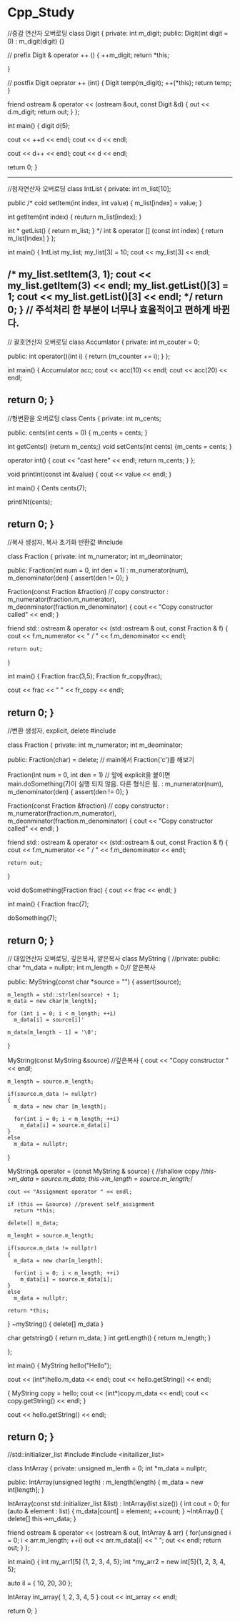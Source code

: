 # Cpp_Study
//증감 연산자 오버로딩
class Digit
{
private:
  int m_digit;
public:
  Digit(int digit = 0) : m_digit(digit) {}
  
  // prefix
  Digit & operator ++ ()
  {
    ++m_digit;
    return *this;
    
  }
  
  // postfix
  Digit oeprator ++ (int)
  {
    Digit temp(m_digit);
    ++(*this);
    return temp;
  }
  
  friend ostream & operator << (ostream &out, const Digit &d)
  {
     out << d.m_digit;
     return out;
  }
};

int main()
{
  digit d(5);
  
  cout << ++d << endl;
  cout << d << endl;
  
  cout << d++ << endl;
  cout << d << endl;
  
  return 0;
}

--------------------------------------------------------------------------------------------------------------
//첨자연산자 오버로딩
class IntList
{
private:
  int m_list[10];
  
public
  /*
  coid setItem(int index, int value)
  {
    m_list[index] = value;
  }
  
  int getItem(int index)
  {
    reuturn m_list[index];
  }
  
  int * getList()
  {
    return m_list;
  }
  */
  int & operator [] (const int index)
  {
    return m_list[index]
  }
};

int main()
{
  IntList my_list;
  my_list[3] = 10;
  cout << my_list[3] << endl;
  
  /*
  my_list.setItem(3, 1);
  cout << my_list.getItem(3) << endl;
  my_list.getList()[3] = 1;
  cout << my_list.getList()[3] << endl;
  */
    return 0;
}
// 주석처리 한 부분이 너무나 효율적이고 편하게 바뀐다.
--------------------------------------------------------------------------------------------
// 괄호연산자 오버로딩
class Accumlator
{
private:
  int m_couter = 0;
  
public:
  int operator()(int i) { return (m_counter += i); }
};

int main()
{
  Accumulator acc;
  cout << acc(10) << endl;
  cout << acc(20) << endl;
  
  return 0;
}
---------------------------------------------------------------------------------------------
//형변환을 오버로딩
class Cents
{
private:
  int m_cents;

public:
  cents(int cents = 0)
  {
    m_cents = cents;
  }
  
  int getCents() {return m_cents;}
  void setCents(int cents) {m_cents = cents; }
  
  operator int()
  {
    cout << "cast here" << endl;
    return m_cents;
  }
};

  
void printInt(const int &value)
{
  cout << value << endl;
}

int main() 
{
  Cents cents(7);
  
  printINt(cents);
  
  return 0;
}
-----------------------------------------------------------------------------------
//복사 생성자, 복사 초기화 반환값
#include <cassert>

class Fraction
{
private:
  int m_numerator;
  int m_deominator;

public:
  Fraction(int num = 0, int den = 1)
    : m_numerator(num), m_denominator(den)
  {
    assert(den != 0);
  }
  
  Fraction(const Fraction &fraction) // copy constructor
    : m_numerator(fraction.m_numerator), m_deonminator(fraction.m_denominator)
  {
    cout << "Copy constructor called" << endl;
  }
  
  friend std:: ostream & operator << (std::ostream & out, const Fraction & f)
  {
    cout << f.m_numerator << " / " << f.m_denominator << endl;
    
    return out;
  }
  
int main()
{
  Fraction frac(3,5);
  Fraction fr_copy(frac);
  
  cout << frac << " " << fr_copy << endl;
  
  return 0;
}
-------------------------------------------------------------------------------------------------------------
//변환 생성자, explicit, delete
#include <cassert>

class Fraction
{
private:
  int m_numerator;
  int m_deominator;

public:
  Fraction(char) = delete; // main에서 Fraction('c')를 해보기

  Fraction(int num = 0, int den = 1) // 앞에 explicit을 붙이면 main.doSomething(7)이 실행 되지 않음. 다른 형식은 됨.
    : m_numerator(num), m_denominator(den)
  {
    assert(den != 0);
  }
  
  Fraction(const Fraction &fraction) // copy constructor
    : m_numerator(fraction.m_numerator), m_deonminator(fraction.m_denominator)
  {
    cout << "Copy constructor called" << endl;
  }
  
  friend std:: ostream & operator << (std::ostream & out, const Fraction & f)
  {
    cout << f.m_numerator << " / " << f.m_denominator << endl;
    
    return out;
  }
  
void doSomething(Fraction frac)
{
  cout << frac << endl;
}

int main()
{
  Fraction frac(7);
  
  doSomething(7);

  return 0;
}
-------------------------------------------------------------------------------------
// 대입연산자 오버로딩, 깊은복사, 얕은복사
class MyString
{
//private:
public:
  char *m_data = nullptr;
  int m_length = 0;// 얕은복사
  
public:
  MyString(const char *source = "")
  {
    assert(source);
    
    m_length = std::strlen(source) + 1;
    m_data = new char[m_length];
    
    for (int i = 0; i < m_length; ++i)
      m_data[i] = source[i]'
      
    m_data[m_length - 1] = '\0';
  }
  
  MyString(const MyString &source) //깊은복사
  {
    cout << "Copy constructor " << endl;
    
    m_length = source.m_length;
    
    if(source.m_data != nullptr)
    {
      m_data = new char [m_length];
      
      for(int i = 0; i < m_length; ++i)
        m_data[i] = source.m_data[i]
    }
    else
      m_data = nullptr;
  }
  
  MyString& operator = (const MyString & source)
  {
    //shallow copy
    /*this->m_data = source.m_data;
    this->m_length = source.m_length;*/
    
    cout << "Assignment operator " << endl;
    
    if (this == &source) //prevent self_assignment
      return *this;
    
    delete[] m_data;
    
    m_lenght = source.m_length;
    
    if(source.m_data != nullptr)
    {
      m_data = new char[m_length];
      
      for(int i = 0; i < m_length; ++i)
        m_data[i] = source.m_data[i];
    }
    else
      m_data = nullptr;
      
    return *this;
  }
  ~myString()
  {
    delete[] m_data
  }
  
  char getstring() { return m_data; }
  int getLength() { return m_length; }
  
};

int main()
{
  MyString hello("Hello");
  
  cout << (int*)hello.m_data << endl;
  cout << hello.getString() << endl;
  
  {
    MyString copy = hello;
    cout << (int*)copy.m_data << endl;
    cout << copy.getString() << endl;
  }
  
  cout << hello.getString() << endl;
  
  return 0;
}
-----------------------------------------------------------------------------------------------
//std::initializer_list
#include <cassert>
#include <initailizer_list>

class IntArray
{
private:
  unsigned m_lenth = 0;
  int *m_data = nullptr;

public:
  IntArray(unsigned legth)
    : m_length(length)
  {
    m_data = new int[length];
  }
  
  IntArray(const std::initializer_list<int> &list)
    : IntArray(list.size())
  {
    int cout = 0;
    for (auto & element : list)
    {
      m_data[count] = element;
      ++count;
    }
  ~IntArray()
  {
    delete[] this->m_data;
  }
  
  friend ostream & operator << (ostream & out, IntArray & arr)
  {
    for(unsigned i = 0; i < arr.m_length; ++i)
      out << arr.m_data[i] << " ";
    out << endl;
    return out;
  }
};

int main()
{
  int my_arr1[5] {1, 2, 3, 4, 5};
  int *my_arr2 = new int[5]{1, 2, 3, 4, 5};
  
  auto il = { 10, 20, 30 };
  
  IntArray int_array{ 1, 2, 3, 4, 5 }
  cout << int_array << endl;
  
  return 0;
}
